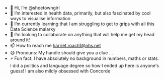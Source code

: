 - 👋 Hi, I’m @shoetowngirl
- 👀 I’m interested in health data, primarily, but also fascinated by cool ways to visualise information
- 🌱 I’m currently learning that I am struggling to get to grips with all this Data Science malarky
- 💞️ I’m looking to collaborate on anything that will help me get my head around it!
- 📫 How to reach me harriet.roach1@nhs.net
- 😄 Pronouns: My handle should give you a clue ...
- ⚡ Fun fact: I have absolutely no background in numbers, maths or stats. I did a politics and language degree so how I ended up here is anyone's guess!  I am also mildly obsessed with Concorde

<!---
shoetowngirl/shoetowngirl is a ✨ special ✨ repository because its `README.md` (this file) appears on your GitHub profile.
You can click the Preview link to take a look at your changes.
--->
